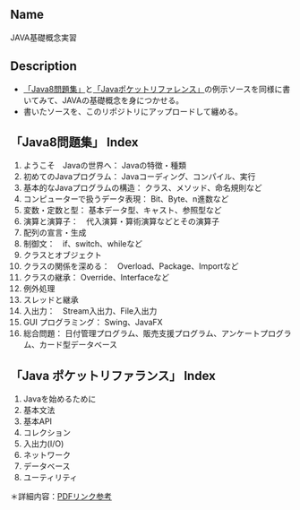 ## Name
JAVA基礎概念実習

## Description
* [「Java8問題集」](https://www.amazon.co.jp/Java8%E5%95%8F%E9%A1%8C%E9%9B%86-%E7%90%86%E8%A7%A3%E3%82%92%E6%B7%B1%E3%82%81%E3%82%8B500%E5%95%8F-SCC-Books-388/dp/4886472478/ref=sr_1_1?ie=UTF8&qid=1516542747&sr=8-1&keywords=Java8%E5%95%8F%E9%A1%8C%E9%9B%86)と[「Javaポケットリファレンス」](https://www.amazon.co.jp/%E6%94%B9%E8%A8%82%E6%96%B0%E7%89%88-Java%E3%83%9D%E3%82%B1%E3%83%83%E3%83%88%E3%83%AA%E3%83%95%E3%82%A1%E3%83%AC%E3%83%B3%E3%82%B9-WINGS%E3%83%97%E3%83%AD%E3%82%B8%E3%82%A7%E3%82%AF%E3%83%88/dp/4774180300/ref=sr_1_1?s=books&ie=UTF8&qid=1518333075&sr=1-1&keywords=java+%E3%83%9D%E3%82%B1%E3%83%83%E3%83%88%E3%83%AA%E3%83%95%E3%82%A1%E3%83%AC%E3%83%B3%E3%82%B9&dpID=51bGuMwMu3L&preST=_SY291_BO1,204,203,200_QL40_&dpSrc=srch)の例示ソースを同様に書いてみて、JAVAの基礎概念を身につかせる。
* 書いたソースを、このリポジトリにアップロードして纏める。

## 「Java8問題集」 Index
1. ようこそ　Javaの世界へ： Javaの特徴・種類
1. 初めてのJavaプログラム： Javaコーディング、コンパイル、実行
1. 基本的なJavaプログラムの構造： クラス、メソッド、命名規則など
1. コンピューターで扱うデータ表現： Bit、Byte、n進数など
1. 変数・定数と型： 基本データ型、キャスト、参照型など
1. 演算と演算子：　代入演算・算術演算などとその演算子
1. 配列の宣言・生成
1. 制御文：　if、switch、whileなど
1. クラスとオブジェクト
1. クラスの関係を深める：　Overload、Package、Importなど
1. クラスの継承： Override、Interfaceなど
1. 例外処理
1. スレッドと継承
1. 入出力：　Stream入出力、File入出力
1. GUI プログラミング： Swing、JavaFX
1. 総合問題： 日付管理プログラム、販売支援プログラム、アンケートプログラム、カード型データベース

## 「Java ポケットリファランス」 Index
1. Javaを始めるために
1. 基本文法
1. 基本API
1. コレクション
1. 入出力(I/O)
1. ネットワーク
1. データベース
1. ユーティリティ

＊詳細内容：[PDFリンク参考](https://1drv.ms/b/s!AoYdqFd7qCjrg9c27AnZ7nlIyr2Fig)
